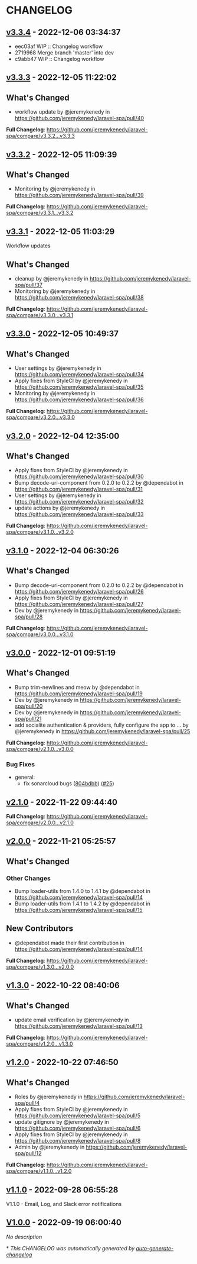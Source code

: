 # CHANGELOG

## [v3.3.4](https://github.com/jeremykenedy/laravel-spa/releases/tag/v3.3.4) - 2022-12-06 03:34:37

- eec03af WIP :: Changelog workflow
 - 2719968 Merge branch 'master' into dev
 - c9abb47 WIP :: Changelog workflow

## [v3.3.3](https://github.com/jeremykenedy/laravel-spa/releases/tag/v3.3.3) - 2022-12-05 11:22:02

## What's Changed
* workflow update by @jeremykenedy in https://github.com/jeremykenedy/laravel-spa/pull/40


**Full Changelog**: https://github.com/jeremykenedy/laravel-spa/compare/v3.3.2...v3.3.3

## [v3.3.2](https://github.com/jeremykenedy/laravel-spa/releases/tag/v3.3.2) - 2022-12-05 11:09:39

## What's Changed
* Monitoring by @jeremykenedy in https://github.com/jeremykenedy/laravel-spa/pull/39


**Full Changelog**: https://github.com/jeremykenedy/laravel-spa/compare/v3.3.1...v3.3.2

## [v3.3.1](https://github.com/jeremykenedy/laravel-spa/releases/tag/v3.3.1) - 2022-12-05 11:03:29

Workflow updates

## What's Changed
* cleanup by @jeremykenedy in https://github.com/jeremykenedy/laravel-spa/pull/37
* Monitoring by @jeremykenedy in https://github.com/jeremykenedy/laravel-spa/pull/38


**Full Changelog**: https://github.com/jeremykenedy/laravel-spa/compare/v3.3.0...v3.3.1

## [v3.3.0](https://github.com/jeremykenedy/laravel-spa/releases/tag/v3.3.0) - 2022-12-05 10:49:37

## What's Changed
* User settings by @jeremykenedy in https://github.com/jeremykenedy/laravel-spa/pull/34
* Apply fixes from StyleCI by @jeremykenedy in https://github.com/jeremykenedy/laravel-spa/pull/35
* Monitoring by @jeremykenedy in https://github.com/jeremykenedy/laravel-spa/pull/36


**Full Changelog**: https://github.com/jeremykenedy/laravel-spa/compare/v3.2.0...v3.3.0

## [v3.2.0](https://github.com/jeremykenedy/laravel-spa/releases/tag/v3.2.0) - 2022-12-04 12:35:00

## What's Changed
* Apply fixes from StyleCI by @jeremykenedy in https://github.com/jeremykenedy/laravel-spa/pull/30
* Bump decode-uri-component from 0.2.0 to 0.2.2 by @dependabot in https://github.com/jeremykenedy/laravel-spa/pull/31
* User settings by @jeremykenedy in https://github.com/jeremykenedy/laravel-spa/pull/32
* update actions by @jeremykenedy in https://github.com/jeremykenedy/laravel-spa/pull/33


**Full Changelog**: https://github.com/jeremykenedy/laravel-spa/compare/v3.1.0...v3.2.0

## [v3.1.0](https://github.com/jeremykenedy/laravel-spa/releases/tag/v3.1.0) - 2022-12-04 06:30:26

## What's Changed
* Bump decode-uri-component from 0.2.0 to 0.2.2 by @dependabot in https://github.com/jeremykenedy/laravel-spa/pull/26
* Apply fixes from StyleCI by @jeremykenedy in https://github.com/jeremykenedy/laravel-spa/pull/27
* Dev by @jeremykenedy in https://github.com/jeremykenedy/laravel-spa/pull/28


**Full Changelog**: https://github.com/jeremykenedy/laravel-spa/compare/v3.0.0...v3.1.0

## [v3.0.0](https://github.com/jeremykenedy/laravel-spa/releases/tag/v3.0.0) - 2022-12-01 09:51:19

## What's Changed
* Bump trim-newlines and meow by @dependabot in https://github.com/jeremykenedy/laravel-spa/pull/19
* Dev by @jeremykenedy in https://github.com/jeremykenedy/laravel-spa/pull/20
* Dev by @jeremykenedy in https://github.com/jeremykenedy/laravel-spa/pull/21
* add socialite authentication & providers, fully configure the app to … by @jeremykenedy in https://github.com/jeremykenedy/laravel-spa/pull/25


**Full Changelog**: https://github.com/jeremykenedy/laravel-spa/compare/v2.1.0...v3.0.0

### Bug Fixes

- general:
  - fix sonarcloud bugs ([804bdbb](https://github.com/jeremykenedy/laravel-spa/commit/804bdbb6daeed695dfce4dc9e8e4abbdd7886df3)) ([#25](https://github.com/jeremykenedy/laravel-spa/pull/25))

## [v2.1.0](https://github.com/jeremykenedy/laravel-spa/releases/tag/v2.1.0) - 2022-11-22 09:44:40

<!-- Release notes generated using configuration in .github/release.yml at master -->



**Full Changelog**: https://github.com/jeremykenedy/laravel-spa/compare/v2.0.0...v2.1.0

## [v2.0.0](https://github.com/jeremykenedy/laravel-spa/releases/tag/v2.0.0) - 2022-11-21 05:25:57

<!-- Release notes generated using configuration in .github/release.yml at master -->

## What's Changed
### Other Changes
* Bump loader-utils from 1.4.0 to 1.4.1 by @dependabot in https://github.com/jeremykenedy/laravel-spa/pull/14
* Bump loader-utils from 1.4.1 to 1.4.2 by @dependabot in https://github.com/jeremykenedy/laravel-spa/pull/15

## New Contributors
* @dependabot made their first contribution in https://github.com/jeremykenedy/laravel-spa/pull/14

**Full Changelog**: https://github.com/jeremykenedy/laravel-spa/compare/v1.3.0...v2.0.0

## [v1.3.0](https://github.com/jeremykenedy/laravel-spa/releases/tag/v1.3.0) - 2022-10-22 08:40:06

## What's Changed
* update email verification by @jeremykenedy in https://github.com/jeremykenedy/laravel-spa/pull/13


**Full Changelog**: https://github.com/jeremykenedy/laravel-spa/compare/v1.2.0...v1.3.0

## [v1.2.0](https://github.com/jeremykenedy/laravel-spa/releases/tag/v1.2.0) - 2022-10-22 07:46:50

## What's Changed
* Roles by @jeremykenedy in https://github.com/jeremykenedy/laravel-spa/pull/4
* Apply fixes from StyleCI by @jeremykenedy in https://github.com/jeremykenedy/laravel-spa/pull/5
* update gitignore by @jeremykenedy in https://github.com/jeremykenedy/laravel-spa/pull/6
* Apply fixes from StyleCI by @jeremykenedy in https://github.com/jeremykenedy/laravel-spa/pull/8
* Admin by @jeremykenedy in https://github.com/jeremykenedy/laravel-spa/pull/12


**Full Changelog**: https://github.com/jeremykenedy/laravel-spa/compare/v1.1.0...v1.2.0

## [v1.1.0](https://github.com/jeremykenedy/laravel-spa/releases/tag/v1.1.0) - 2022-09-28 06:55:28

V1.1.0 - Email, Log, and Slack error notifications

## [V1.0.0](https://github.com/jeremykenedy/laravel-spa/releases/tag/V1.0.0) - 2022-09-19 06:00:40

*No description*

\* *This CHANGELOG was automatically generated by [auto-generate-changelog](https://github.com/BobAnkh/auto-generate-changelog)*
